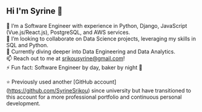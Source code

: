 ## Hi I'm Syrine 👋

🌱 I’m a Software Engineer with experience in Python, Django, JavaScript (Vue.js/React.js), PostgreSQL, and AWS services.</br>
👀 I’m looking to collaborate on Data Science projects, leveraging my skills in SQL and Python.</br>
💞 Currently diving deeper into Data Engineering and Data Analytics.</br>
📫 Reach out to me at srikousyrine@gmail.com!</br>
⚡ Fun fact: Software Engineer by day, baker by night 🍰 </br>

⭐ Previously used another [GitHub account] (https://github.com/SyrineSrikou) since university but have transitioned to this account for a more professional portfolio and continuous personal development.


